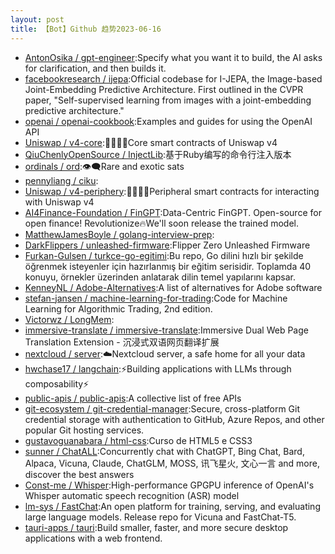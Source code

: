 ```yaml
---
layout: post
title: 【Bot】Github 趋势2023-06-16
---
```


* [AntonOsika / gpt-engineer](https://github.com/AntonOsika/gpt-engineer):Specify what you want it to build, the AI asks for clarification, and then builds it.
* [facebookresearch / ijepa](https://github.com/facebookresearch/ijepa):Official codebase for I-JEPA, the Image-based Joint-Embedding Predictive Architecture. First outlined in the CVPR paper, "Self-supervised learning from images with a joint-embedding predictive architecture."
* [openai / openai-cookbook](https://github.com/openai/openai-cookbook):Examples and guides for using the OpenAI API
* [Uniswap / v4-core](https://github.com/Uniswap/v4-core):🦄🦄🦄🦄Core smart contracts of Uniswap v4
* [QiuChenlyOpenSource / InjectLib](https://github.com/QiuChenlyOpenSource/InjectLib):基于Ruby编写的命令行注入版本
* [ordinals / ord](https://github.com/ordinals/ord):👁‍🗨Rare and exotic sats
* [pennyliang / ciku](https://github.com/pennyliang/ciku):
* [Uniswap / v4-periphery](https://github.com/Uniswap/v4-periphery):🦄🦄🦄🦄Peripheral smart contracts for interacting with Uniswap v4
* [AI4Finance-Foundation / FinGPT](https://github.com/AI4Finance-Foundation/FinGPT):Data-Centric FinGPT. Open-source for open finance! Revolutionize🔥We'll soon release the trained model.
* [MatthewJamesBoyle / golang-interview-prep](https://github.com/MatthewJamesBoyle/golang-interview-prep):
* [DarkFlippers / unleashed-firmware](https://github.com/DarkFlippers/unleashed-firmware):Flipper Zero Unleashed Firmware
* [Furkan-Gulsen / turkce-go-egitimi](https://github.com/Furkan-Gulsen/turkce-go-egitimi):Bu repo, Go dilini hızlı bir şekilde öğrenmek isteyenler için hazırlanmış bir eğitim serisidir. Toplamda 40 konuyu, örnekler üzerinden anlatarak dilin temel yapılarını kapsar.
* [KenneyNL / Adobe-Alternatives](https://github.com/KenneyNL/Adobe-Alternatives):A list of alternatives for Adobe software
* [stefan-jansen / machine-learning-for-trading](https://github.com/stefan-jansen/machine-learning-for-trading):Code for Machine Learning for Algorithmic Trading, 2nd edition.
* [Victorwz / LongMem](https://github.com/Victorwz/LongMem):
* [immersive-translate / immersive-translate](https://github.com/immersive-translate/immersive-translate):Immersive Dual Web Page Translation Extension - 沉浸式双语网页翻译扩展
* [nextcloud / server](https://github.com/nextcloud/server):☁️Nextcloud server, a safe home for all your data
* [hwchase17 / langchain](https://github.com/hwchase17/langchain):⚡Building applications with LLMs through composability⚡
* [public-apis / public-apis](https://github.com/public-apis/public-apis):A collective list of free APIs
* [git-ecosystem / git-credential-manager](https://github.com/git-ecosystem/git-credential-manager):Secure, cross-platform Git credential storage with authentication to GitHub, Azure Repos, and other popular Git hosting services.
* [gustavoguanabara / html-css](https://github.com/gustavoguanabara/html-css):Curso de HTML5 e CSS3
* [sunner / ChatALL](https://github.com/sunner/ChatALL):Concurrently chat with ChatGPT, Bing Chat, Bard, Alpaca, Vicuna, Claude, ChatGLM, MOSS, 讯飞星火, 文心一言 and more, discover the best answers
* [Const-me / Whisper](https://github.com/Const-me/Whisper):High-performance GPGPU inference of OpenAI's Whisper automatic speech recognition (ASR) model
* [lm-sys / FastChat](https://github.com/lm-sys/FastChat):An open platform for training, serving, and evaluating large language models. Release repo for Vicuna and FastChat-T5.
* [tauri-apps / tauri](https://github.com/tauri-apps/tauri):Build smaller, faster, and more secure desktop applications with a web frontend.
